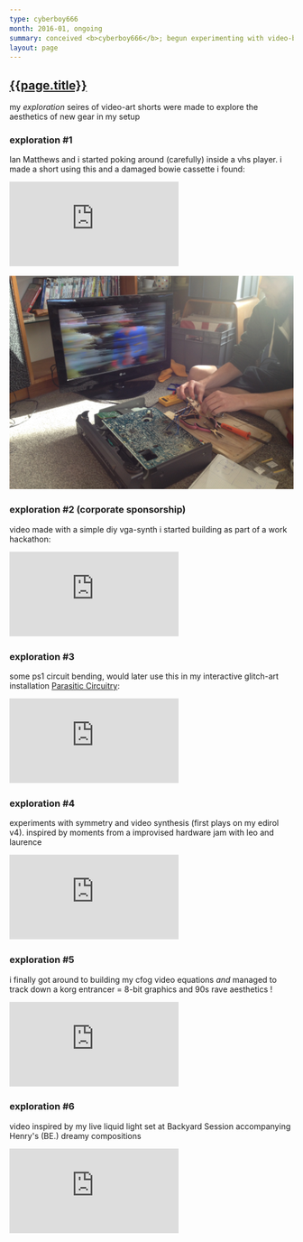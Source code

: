```yaml
---
type: cyberboy666
month: 2016-01, ongoing
summary: conceived <b>cyberboy666</b>; begun experimenting with video-bending , collecting obsolete video hardware, making some video-art shorts
layout: page
---
```


## [ {{page.title}} ]({{page.url}})

my _exploration_ seires of video-art shorts were made to explore the aesthetics of new gear in my setup 

### exploration \#1

Ian Matthews and i started poking around (carefully) inside a vhs player. i made a short using this and a damaged bowie cassette i found:

<div class="video-box" id="ratio43"><iframe id="video-box" src="https://player.vimeo.com/video/152856019?title=0&byline=0&portrait=0" frameborder="0" webkitallowfullscreen mozallowfullscreen allowfullscreen></iframe></div>

![image](/images/cyberboy666/cyberboy1.jpg)

### exploration \#2 (corporate sponsorship)

video made with a simple diy vga-synth i started building as part of a work hackathon:

<div class="video-box" id="ratio43"><iframe id="video-box" src="https://player.vimeo.com/video/167594348?title=0&byline=0&portrait=0" frameborder="0" webkitallowfullscreen mozallowfullscreen allowfullscreen></iframe></div>

### exploration \#3

some ps1 circuit bending, would later use this in my interactive glitch-art installation [Parasitic Circuitry]:

<div class="video-box" id="ratio43"><iframe id="video-box" src="https://player.vimeo.com/video/185451870?title=0&byline=0&portrait=0" frameborder="0" webkitallowfullscreen mozallowfullscreen allowfullscreen></iframe></div>

### exploration \#4

experiments with symmetry and video synthesis (first plays on my edirol v4). inspired by moments from a improvised hardware jam with leo and laurence

<div class="video-box" id="ratio43"><iframe id="video-box" src="https://player.vimeo.com/video/186395616?title=0&byline=0&portrait=0" frameborder="0" webkitallowfullscreen mozallowfullscreen allowfullscreen></iframe></div>

### exploration \#5

i finally got around to building my cfog video equations _and_ managed to track down a korg entrancer =  8-bit graphics and 90s rave aesthetics !

<div class="video-box" id="ratio43"><iframe id="video-box" src="https://player.vimeo.com/video/218259638?title=0&byline=0&portrait=0" frameborder="0" webkitallowfullscreen mozallowfullscreen allowfullscreen></iframe></div>

### exploration \#6

video inspired by my live liquid light set at Backyard Session accompanying Henry's (BE.) dreamy compositions 

<div class="video-box" id="ratio43"><iframe id="video-box" src="https://player.vimeo.com/video/220289019?title=0&byline=0&portrait=0" frameborder="0" webkitallowfullscreen mozallowfullscreen allowfullscreen></iframe></div>

[Parasitic Circuitry]: {{site.url}}/diy/parasiticcircuitry